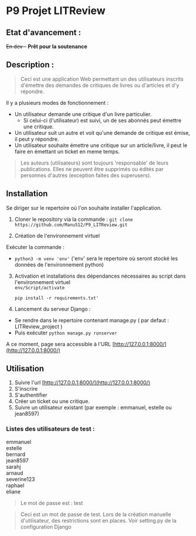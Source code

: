 # __P9 Projet LITReview__

## Etat d'avancement :

~~En dev -~~ **Prêt pour la soutenance**

## Description :

>Ceci est une application Web permettant un des utilisateurs inscrits d'émettre des demandes de critiques de livres
    ou d'articles et d'y répondre.

Il y a plusieurs modes de fonctionnement : 
* Un utilisateur demande une critique d'un livre particulier.
  * Si celui-ci (l'utilisateur) est suivi, un de ses abonnés peut émettre une critique.
* Un utilisateur suit un autre et voit qu'une demande de critique est émise, il peut y répondre.
* Un utilisateur souhaite émettre une critique sur un article/livre, il peut le faire en émettant un ticket en 
meme temps.


>Les auteurs (utilisateurs) sont toujours 'responsable' de leurs publications. Elles ne peuvent être supprimés ou 
    édités par personnes d'autres (exception faites des superusers).


## Installation
Se diriger sur le repertoire où l'on souhaite installer l'application.
1. Cloner le repository via la commande : 
`git clone https://github.com/Manu512/P9_LITReview.git`

  
2. Création de l'environnement virtuel

Exécuter la commande :
* `python3 -m venv 'env'` ('env' sera le repertoire où seront stocké les données de l'environnement python)
  
3. Activation et installations des dépendances nécessaires au script dans l'environnement virtuel   
   `env/Script/activate`
   
   `pip install -r requirements.txt'`


4. Lancement du serveur Django : 
* Se rendre dans le repertoire contenant manage.py ( par defaut : LITReview_project )
* Puis exécuter `python manage.py runserver`

A ce moment, page sera accessible à l'URL [http://127.0.0.1:8000/](http://127.0.0.1:8000/)

## Utilisation

1. Suivre l'url [http://127.0.0.1:8000/](http://127.0.0.1:8000/)
2. S'inscrire
3. S'authentifier
4. Créer un ticket ou une critique.
5. Suivre un utilisateur existant (par exemple : emmanuel, estelle ou jean8597)

### Listes des utilisateurs de test :

emmanuel  
estelle  
bernard  
jean8597  
sarahj  
arnaud  
severine123  
raphael   
eliane  

> Le mot de passe est : test

>Ceci est un mot de passe de test. Lors de la création manuelle d'utilisateur, des restrictions 
> sont en places. Voir setting.py de la configuration Django

